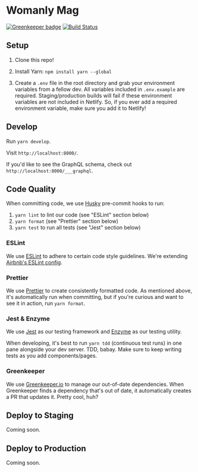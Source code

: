 # Womanly Mag

[![Greenkeeper badge](https://badges.greenkeeper.io/rfarine/womanlymag-new.svg)](https://greenkeeper.io/)
[![Build Status](https://travis-ci.org/rfarine/womanlymag-new.svg?branch=master)](https://travis-ci.org/rfarine/womanlymag-new)

## Setup

1) Clone this repo!

2) Install Yarn: `npm install yarn --global`

3) Create a `.env` file in the root directory and grab your environment variables from a fellow dev. All variables included in `.env.example` are required. Staging/production builds will fail if these environment variables are not included in Netlify. So, if you ever add a required environment variable, make sure you add it to Netlify!

## Develop

Run `yarn develop`.

Visit `http://localhost:8000/`.

If you'd like to see the GraphQL schema, check out `http://localhost:8000/___graphql`.

## Code Quality

When committing code, we use [Husky](https://github.com/typicode/husky) pre-commit hooks to run:
1) `yarn lint` to lint our code (see "ESLint" section below)
2) `yarn format` (see "Prettier" section below)
3) `yarn test` to run all tests (see "Jest" section below)

### ESLint

We use [ESLint](https://eslint.org/) to adhere to certain code style guidelines. We're extending [Airbnb's ESLint config](https://github.com/airbnb/javascript/tree/master/packages/eslint-config-airbnb).

### Prettier

We use [Prettier](https://github.com/prettier/prettier) to create consistently formatted code. As mentioned above, it's automatically run when committing, but if you're curious and want to see it in action, run `yarn format`.

### Jest & Enzyme

We use [Jest](https://facebook.github.io/jest/) as our testing framework and [Enzyme](http://airbnb.io/enzyme/index.html) as our testing utility.

When developing, it's best to run `yarn tdd` (continuous test runs) in one pane alongside your dev server. TDD, babay. Make sure to keep writing tests as you add components/pages.

### Greenkeeper

We use [Greenkeeper.io](https://greenkeeper.io/) to manage our out-of-date dependencies. When Greenkeeper finds a dependency that's out of date, it automatically creates a PR that updates it. Pretty cool, huh?

## Deploy to Staging

Coming soon.

## Deploy to Production

Coming soon.
